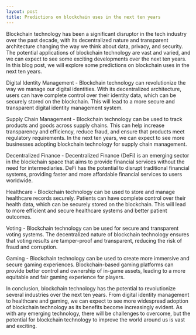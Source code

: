 ```yaml
---
layout: post
title: Predictions on blockchain uses in the next ten years
---
```


Blockchain technology has been a significant disruptor in the tech industry over the past decade, with its decentralized nature and transparent architecture changing the way we think about data, privacy, and security. The potential applications of blockchain technology are vast and varied, and we can expect to see some exciting developments over the next ten years. In this blog post, we will explore some predictions on blockchain uses in the next ten years.

Digital Identity Management - Blockchain technology can revolutionize the way we manage our digital identities. With its decentralized architecture, users can have complete control over their identity data, which can be securely stored on the blockchain. This will lead to a more secure and transparent digital identity management system.

Supply Chain Management - Blockchain technology can be used to track products and goods across supply chains. This can help increase transparency and efficiency, reduce fraud, and ensure that products meet regulatory requirements. In the next ten years, we can expect to see more businesses adopting blockchain technology for supply chain management.

Decentralized Finance - Decentralized Finance (DeFi) is an emerging sector in the blockchain space that aims to provide financial services without the need for intermediaries. DeFi has the potential to disrupt traditional financial systems, providing faster and more affordable financial services to users worldwide.

Healthcare - Blockchain technology can be used to store and manage healthcare records securely. Patients can have complete control over their health data, which can be securely stored on the blockchain. This will lead to more efficient and secure healthcare systems and better patient outcomes.

Voting - Blockchain technology can be used for secure and transparent voting systems. The decentralized nature of blockchain technology ensures that voting results are tamper-proof and transparent, reducing the risk of fraud and corruption.

Gaming - Blockchain technology can be used to create more immersive and secure gaming experiences. Blockchain-based gaming platforms can provide better control and ownership of in-game assets, leading to a more equitable and fair gaming experience for players.

In conclusion, blockchain technology has the potential to revolutionize several industries over the next ten years. From digital identity management to healthcare and gaming, we can expect to see more widespread adoption of blockchain technology as its benefits become increasingly evident. As with any emerging technology, there will be challenges to overcome, but the potential for blockchain technology to improve the world around us is vast and exciting.
